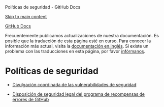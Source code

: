 Políticas de seguridad - GitHub Docs

[Skip to main content](#main-content)

[](/es)[GitHub Docs](/es)

Frecuentemente publicamos actualizaciones de nuestra documentación. Es posible que la traducción de esta página esté en curso. Para conocer la información más actual, visita la [documentación en inglés](/en). Si existe un problema con las traducciones en esta página, por favor [infórmanos](https://github.com/contact?form[subject]=translation%20issue%20on%20docs.github.com&form[comments]=).

Políticas de seguridad
==========

* [Divulgación coordinada de las vulnerabilidades de seguridad](/es/site-policy/security-policies/coordinated-disclosure-of-security-vulnerabilities)

* [Disposición de seguridad legal del programa de recompensas de errores de GitHub](/es/site-policy/security-policies/github-bug-bounty-program-legal-safe-harbor)
